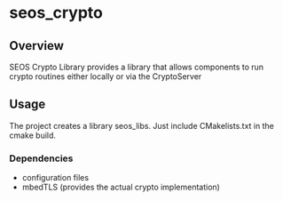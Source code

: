 # seos\_crypto

## Overview

SEOS Crypto Library provides a library that allows components to run crypto
routines either locally or via the CryptoServer

## Usage

The project creates a library seos_libs. Just include CMakelists.txt in the
cmake build.

### Dependencies

* configuration files
* mbedTLS (provides the actual crypto implementation)

